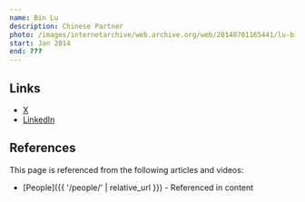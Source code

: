 ```yaml
---
name: Bin Lu
description: Chinese Partner
photo: /images/internetarchive/web.archive.org/web/20140701165441/lu-bin.jpg
start: Jan 2014
end: ???
---
```


## Links
- [X](https://twitter.com/bitgulu)
- [LinkedIn](https://www.linkedin.com/in/bin-lu-85682239/)

## References

This page is referenced from the following articles and videos:

- [People]({{ '/people/' | relative_url }}) - Referenced in content
